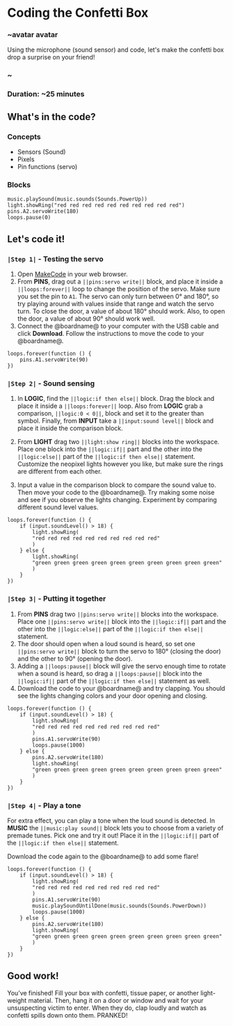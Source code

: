# Coding the Confetti Box 

### ~avatar avatar 
Using the microphone (sound sensor) and code, let's make the confetti box drop a
surprise on your friend!
### ~ 

### Duration: ~25 minutes 

## What's in the code?

### Concepts
* Sensors (Sound)
* Pixels
* Pin functions (servo)

### Blocks

```cards
music.playSound(music.sounds(Sounds.PowerUp))
light.showRing("red red red red red red red red red red")
pins.A2.servoWrite(180)
loops.pause(0)
``` 
## Let's code it!

### ``|Step 1|`` - Testing the servo

1. Open [MakeCode](@homeurl@) in your web browser.
2. From **PINS**, drag out a ``||pins:servo write||`` block, and place it inside a ``||loops:forever||`` loop to change the position of the servo. Make sure you set the pin to ``A1``. The servo can only turn between 0° and 180°, so try playing around with values inside that range and watch the servo turn. To close the door, a value of about 180° should work. Also, to open the door, a value of about 90° should work well.
3. Connect the @boardname@ to your computer with the USB cable and click **Download**. Follow the instructions to move the code to your @boardname@.

```blocks
loops.forever(function () {
    pins.A1.servoWrite(90)
})
```

### ``|Step 2|`` - Sound sensing

1. In **LOGIC**, find the ``||logic:if then else||`` block. Drag the block and place it inside a ``||loops:forever||`` loop. Also from **LOGIC** grab a comparison, ``||logic:0 < 0||``, block and set it to the greater than symbol. Finally, from **INPUT** take a ``||input:sound level||`` block and place it inside the comparison block. 

2. From **LIGHT** drag two ``||light:show ring||`` blocks into the workspace. Place one block into the ``||logic:if||`` part and the other into the ``||logic:else||`` part of the ``||logic:if then else||`` statement. Customize the neopixel lights however you like, but make sure the rings are different from each other.

3. Input a value in the comparison block to compare the sound value to. Then move your code to the @boardname@. Try making some noise and see if you observe the lights changing. Experiment by comparing different sound level values.

```blocks
loops.forever(function () {
    if (input.soundLevel() > 18) {
        light.showRing(
        "red red red red red red red red red red"
        )
    } else {
        light.showRing(
        "green green green green green green green green green green"
        )
    }
})
```

### ``|Step 3|`` - Putting it together

1. From **PINS** drag two ``||pins:servo write||`` blocks into the workspace. Place one ``||pins:servo write||`` block into the ``||logic:if||`` part and the other into the ``||logic:else||`` part of the ``||logic:if then else||`` statement.
2. The door should open when a loud sound is heard, so set one ``||pins:servo write||`` block to turn the servo to 180° (closing the door) and the other to 90° (opening the door). 
3. Adding a ``||loops:pause||`` block will give the servo enough time to rotate when a sound is heard, so drag a ``||loops:pause||`` block into the ``||logic:if||`` part of the ``||logic:if then else||`` statement as well.
4. Download the code to your @boardname@ and try clapping. You should see the lights changing colors and your door opening and closing.

```blocks
loops.forever(function () {
    if (input.soundLevel() > 18) {
        light.showRing(
        "red red red red red red red red red red"
        )
        pins.A1.servoWrite(90)
        loops.pause(1000)
    } else {
        pins.A2.servoWrite(180)
        light.showRing(
        "green green green green green green green green green green"
        )
    }
})
```
### ``|Step 4|`` - Play a tone

For extra effect, you can play a tone when the loud sound is detected. In **MUSIC** the ``||music:play sound||`` block lets you to choose from a variety of premade tunes. Pick one and try it out! Place it in the ``||logic:if||`` part of the ``||logic:if then else||`` statement.

Download the code again to the @boardname@ to add some flare!

```blocks
loops.forever(function () {
    if (input.soundLevel() > 18) {
        light.showRing(
        "red red red red red red red red red red"
        )
        pins.A1.servoWrite(90)
        music.playSoundUntilDone(music.sounds(Sounds.PowerDown))
        loops.pause(1000)
    } else {
        pins.A2.servoWrite(180)
        light.showRing(
        "green green green green green green green green green green"
        )
    }
})
```

## Good work!

You’ve finished! Fill your box with confetti, tissue paper, or another light-weight material. Then, hang it on a door or window and wait for your unsuspecting victim to enter. When they do, clap loudly and watch as confetti spills down onto them. PRANKED!

